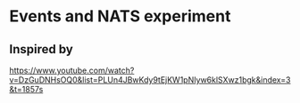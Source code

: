 # Events and NATS experiment
## Inspired by
https://www.youtube.com/watch?v=DzGuDNHsOQ0&list=PLUn4JBwKdy9tEjKW1pNIyw6klSXwz1bgk&index=3&t=1857s

